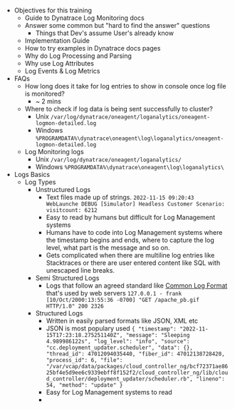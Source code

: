 - Objectives for this training
	-  Guide to Dynatrace Log Monitoring docs
	- Answer some common but "hard to find the answer" questions
		- Things that Dev's assume User's already know
	- Implementation Guide
	- How to try examples in Dynatrace docs pages
	- Why do Log Processing and Parsing
	- Why use Log Attributes
	- Log Events & Log Metrics
- FAQs
	- How long does it take for log entries to show in console once log file is monitored?
		- ~ 2 mins
	- Where to check if log data is being sent successfully to cluster?
		- Unix
		  `/var/log/dynatrace/oneagent/loganalytics/oneagent-logmon-detailed.log`
		- Windows
		  `%PROGRAMDATA%\dynatrace\oneagent\log\loganalytics/oneagent-logmon-detailed.log`
	- Log Monitoring logs
		- Unix
		  `/var/log/dynatrace/oneagent/loganalytics/`
		- Windows
		  `%PROGRAMDATA%\dynatrace\oneagent\log\loganalytics\`
- Logs Basics
	- Log Types
		- Unstructured Logs
			- Text files made up of strings. 
			  `2022-11-15 09:20:43 WebLaunche DEBUG [Simulator] Headless Customer Scenario: visitcount: 6212`
			- Easy to read by humans but difficult for Log Management systems
			- Humans have to code into Log Management systems where the timestamp begins and ends, where to capture the log level, what part is the message and so on.
			- Gets complicated when there are multiline log entries like Stacktraces or there are user entered content like SQL with unescaped line breaks.
		- Semi Structured Logs
			- Logs that follow an agreed standard like [Common Log Format](https://en.wikipedia.org/wiki/Common_Log_Format) that's used by web servers 
			  `127.0.0.1 - frank [10/Oct/2000:13:55:36 -0700] "GET /apache_pb.gif HTTP/1.0" 200 2326`
		- Structured Logs
			- Written in easily parsed formats like JSON, XML etc
			- JSON is most populary used
			  `{ "timestamp": "2022-11-15T17:23:18.275251140Z", "message": "Sleeping 4.989986122s", "log_level": "info", "source": "cc.deployment_updater.scheduler", "data": {}, "thread_id": 47012094035440, "fiber_id": 47012138728420, "process_id": 6, "file": "/var/vcap/data/packages/cloud_controller_ng/bcf72371ae8625bf4e5d9ee6c9339ebff8f152f2/cloud_controller_ng/lib/cloud_controller/deployment_updater/scheduler.rb", "lineno": 54, "method": "update" }`
			- Easy for Log Management systems to read
			- 